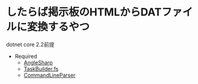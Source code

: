 # したらば掲示板のHTMLからDATファイルに変換するやつ

dotnet core 2.2前提

- Required
    - [AngleSharp]("https://github.com/AngleSharp/AngleSharp")
    - [TaskBuilder.fs]("https://github.com/rspeele/TaskBuilder.fs")
    - [CommandLineParser]("https://github.com/commandlineparser/commandline")
